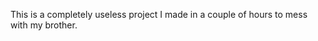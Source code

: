This is a completely useless project I made in a couple of hours to mess with my brother.

[](watch-registration.vercel.app)
